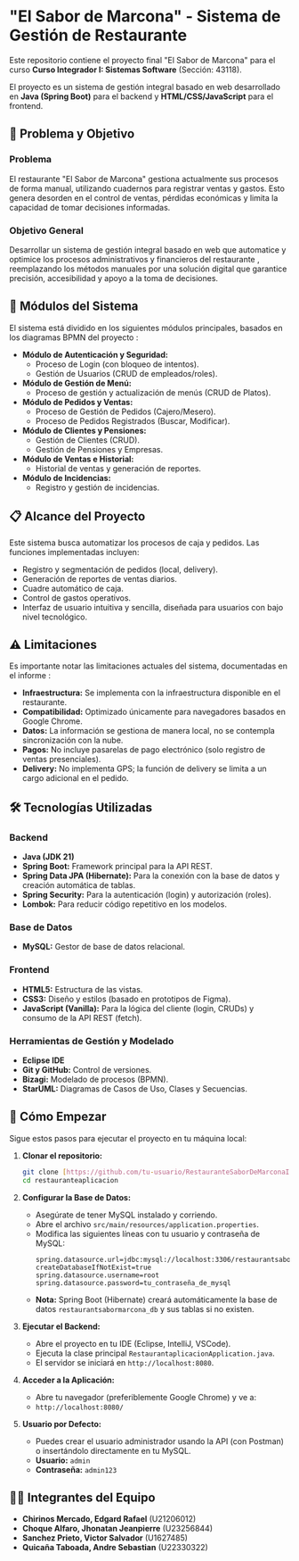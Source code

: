 # "El Sabor de Marcona" - Sistema de Gestión de Restaurante

Este repositorio contiene el proyecto final "El Sabor de Marcona" para el curso **Curso Integrador I: Sistemas Software** (Sección: 43118).

El proyecto es un sistema de gestión integral basado en web desarrollado en **Java (Spring Boot)** para el backend y **HTML/CSS/JavaScript** para el frontend.

## 🎯 Problema y Objetivo

### Problema
El restaurante "El Sabor de Marcona" gestiona actualmente sus procesos de forma manual, utilizando cuadernos para registrar ventas y gastos. Esto genera desorden en el control de ventas, pérdidas económicas y limita la capacidad de tomar decisiones informadas.

### Objetivo General
Desarrollar un sistema de gestión integral basado en web que automatice y optimice los procesos administrativos y financieros del restaurante , reemplazando los métodos manuales por una solución digital que garantice precisión, accesibilidad y apoyo a la toma de decisiones.

## 🚀 Módulos del Sistema

El sistema está dividido en los siguientes módulos principales, basados en los diagramas BPMN del proyecto :

* **Módulo de Autenticación y Seguridad:**
    * Proceso de Login (con bloqueo de intentos).
    * Gestión de Usuarios (CRUD de empleados/roles).
* **Módulo de Gestión de Menú:**
    * Proceso de gestión y actualización de menús (CRUD de Platos).
* **Módulo de Pedidos y Ventas:**
    * Proceso de Gestión de Pedidos (Cajero/Mesero).
    * Proceso de Pedidos Registrados (Buscar, Modificar).
* **Módulo de Clientes y Pensiones:**
    * Gestión de Clientes (CRUD).
    * Gestión de Pensiones y Empresas.
* **Módulo de Ventas e Historial:**
    * Historial de ventas y generación de reportes.
* **Módulo de Incidencias:**
    * Registro y gestión de incidencias.

## 📋 Alcance del Proyecto

Este sistema busca automatizar los procesos de caja y pedidos. Las funciones implementadas incluyen:

* Registro y segmentación de pedidos (local, delivery).
* Generación de reportes de ventas diarios.
* Cuadre automático de caja.
* Control de gastos operativos.
* Interfaz de usuario intuitiva y sencilla, diseñada para usuarios con bajo nivel tecnológico.

## ⚠️ Limitaciones

Es importante notar las limitaciones actuales del sistema, documentadas en el informe :

* **Infraestructura:** Se implementa con la infraestructura disponible en el restaurante.
* **Compatibilidad:** Optimizado únicamente para navegadores basados en Google Chrome.
* **Datos:** La información se gestiona de manera local, no se contempla sincronización con la nube.
* **Pagos:** No incluye pasarelas de pago electrónico (solo registro de ventas presenciales).
* **Delivery:** No implementa GPS; la función de delivery se limita a un cargo adicional en el pedido.

## 🛠️ Tecnologías Utilizadas

### Backend
* **Java (JDK 21)** 
* **Spring Boot:** Framework principal para la API REST.
* **Spring Data JPA (Hibernate):** Para la conexión con la base de datos y creación automática de tablas.
* **Spring Security:** Para la autenticación (login) y autorización (roles).
* **Lombok:** Para reducir código repetitivo en los modelos.

### Base de Datos
* **MySQL:** Gestor de base de datos relacional.

### Frontend
* **HTML5:** Estructura de las vistas.
* **CSS3:** Diseño y estilos (basado en prototipos de Figma).
* **JavaScript (Vanilla):** Para la lógica del cliente (login, CRUDs) y consumo de la API REST (fetch).

### Herramientas de Gestión y Modelado
* **Eclipse IDE** 
* **Git y GitHub:** Control de versiones.
* **Bizagi:** Modelado de procesos (BPMN).
* **StarUML:** Diagramas de Casos de Uso, Clases y Secuencias.

## 🚀 Cómo Empezar

Sigue estos pasos para ejecutar el proyecto en tu máquina local:

1.  **Clonar el repositorio:**
    ```bash
    git clone [https://github.com/tu-usuario/RestauranteSaborDeMarconaIntegradorGrupo5.git](https://github.com/tu-usuario/RestauranteSaborDeMarconaIntegradorGrupo5.git)
    cd restauranteaplicacion
    ```

2.  **Configurar la Base de Datos:**
    * Asegúrate de tener MySQL instalado y corriendo.
    * Abre el archivo `src/main/resources/application.properties`.
    * Modifica las siguientes líneas con tu usuario y contraseña de MySQL:
        ```properties
        spring.datasource.url=jdbc:mysql://localhost:3306/restaurantsabormarcona_db?createDatabaseIfNotExist=true
        spring.datasource.username=root
        spring.datasource.password=tu_contraseña_de_mysql
        ```
    * **Nota:** Spring Boot (Hibernate) creará automáticamente la base de datos `restaurantsabormarcona_db` y sus tablas si no existen.

3.  **Ejecutar el Backend:**
    * Abre el proyecto en tu IDE (Eclipse, IntelliJ, VSCode).
    * Ejecuta la clase principal `RestaurantaplicacionApplication.java`.
    * El servidor se iniciará en `http://localhost:8080`.

4.  **Acceder a la Aplicación:**
    * Abre tu navegador (preferiblemente Google Chrome) y ve a:
    * `http://localhost:8080/`

5.  **Usuario por Defecto:**
    * Puedes crear el usuario administrador usando la API (con Postman) o insertándolo directamente en tu MySQL.
    * **Usuario:** `admin`
    * **Contraseña:** `admin123`

## 👨‍💻 Integrantes del Equipo

* **Chirinos Mercado, Edgard Rafael** (U21206012)
* **Choque Alfaro, Jhonatan Jeanpierre** (U23256844) 
* **Sanchez Prieto, Victor Salvador** (U1627485) 
* **Quicaña Taboada, Andre Sebastian** (U22330322) 
